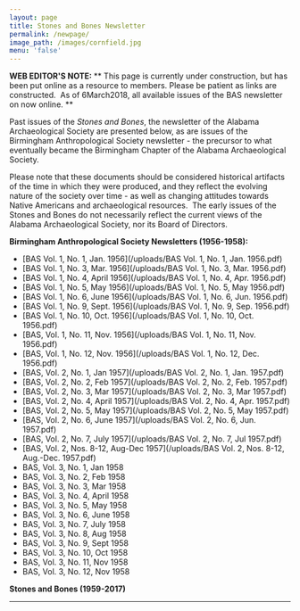```yaml
---
layout: page
title: Stones and Bones Newsletter
permalink: /newpage/
image_path: /images/cornfield.jpg
menu: 'false'
---
```


**WEB EDITOR'S NOTE:&nbsp;**** This page is currently under construction, but has been put online as a resource to members. Please be patient as links are constructed.&nbsp; As of 6March2018, all available issues of the BAS newsletter on now online.&nbsp;**

Past issues of the *Stones and Bones*, the newsletter of the Alabama Archaeological Society are presented below, as are issues of the Birmingham Anthropological Society newsletter - the precursor to what eventually became the Birmingham Chapter of the Alabama Archaeological Society.&nbsp;

Please note that these documents should be considered historical artifacts of the time in which they were produced, and they reflect the evolving nature of the society over time - as well as changing attitudes towards Native Americans and archaeological resources.&nbsp; The early issues of the Stones and Bones do not necessarily reflect the current views of the Alabama Archaeological Society, nor its Board of Directors.

**Birmingham Anthropological Society Newsletters (1956-1958):**

* [BAS Vol. 1, No. 1, Jan. 1956](/uploads/BAS Vol. 1, No. 1, Jan. 1956.pdf)
* [BAS Vol. 1, No. 3, Mar. 1956](/uploads/BAS Vol. 1, No. 3, Mar. 1956.pdf)
* [BAS Vol. 1, No. 4, April 1956](/uploads/BAS Vol. 1, No. 4, Apr. 1956.pdf)
* [BAS Vol. 1, No. 5, May 1956](/uploads/BAS Vol. 1, No. 5, May 1956.pdf)
* [BAS Vol. 1, No. 6, June 1956](/uploads/BAS Vol. 1, No. 6, Jun. 1956.pdf)
* [BAS Vol. 1, No. 9, Sept. 1956](/uploads/BAS Vol. 1, No. 9, Sep. 1956.pdf)
* [BAS Vol. 1, No. 10, Oct. 1956](/uploads/BAS Vol. 1, No. 10, Oct. 1956.pdf)
* [BAS, Vol. 1, No. 11, Nov. 1956](/uploads/BAS Vol. 1, No. 11, Nov. 1956.pdf)
* [BAS, Vol. 1, No. 12, Nov. 1956](/uploads/BAS Vol. 1, No. 12, Dec. 1956.pdf)
* [BAS, Vol. 2, No. 1, Jan 1957](/uploads/BAS Vol. 2, No. 1, Jan. 1957.pdf)
* [BAS, Vol. 2, No. 2, Feb 1957](/uploads/BAS Vol. 2, No. 2, Feb. 1957.pdf)
* [BAS, Vol. 2, No. 3, Mar 1957](/uploads/BAS Vol. 2, No. 3, Mar 1957.pdf)
* [BAS, Vol. 2, No. 4, April 1957](/uploads/BAS Vol. 2, No. 4, Apr. 1957.pdf)
* [BAS, Vol. 2, No. 5, May 1957](/uploads/BAS Vol. 2, No. 5, May 1957.pdf)
* [BAS, Vol. 2, No. 6, June 1957](/uploads/BAS Vol. 2, No. 6, Jun. 1957.pdf)
* [BAS, Vol. 2, No. 7, July 1957](/uploads/BAS Vol. 2, No. 7, Jul 1957.pdf)
* [BAS, Vol. 2, Nos. 8-12, Aug-Dec 1957](/uploads/BAS Vol. 2, Nos. 8-12, Aug.-Dec. 1957.pdf)
* BAS, Vol. 3, No. 1, Jan 1958
* BAS, Vol. 3, No. 2, Feb 1958
* BAS, Vol. 3, No. 3, Mar 1958
* BAS, Vol. 3, No. 4, April 1958
* BAS, Vol. 3, No. 5, May 1958
* BAS, Vol. 3, No. 6, June 1958
* BAS, Vol. 3, No. 7, July 1958
* BAS, Vol. 3, No. 8, Aug 1958
* BAS, Vol. 3, No. 9, Sept 1958
* BAS, Vol. 3, No. 10, Oct 1958
* BAS, Vol. 3, No. 11, Nov 1958
* BAS, Vol. 3, No. 12, Nov 1958

**Stones and Bones (1959-2017)**

---